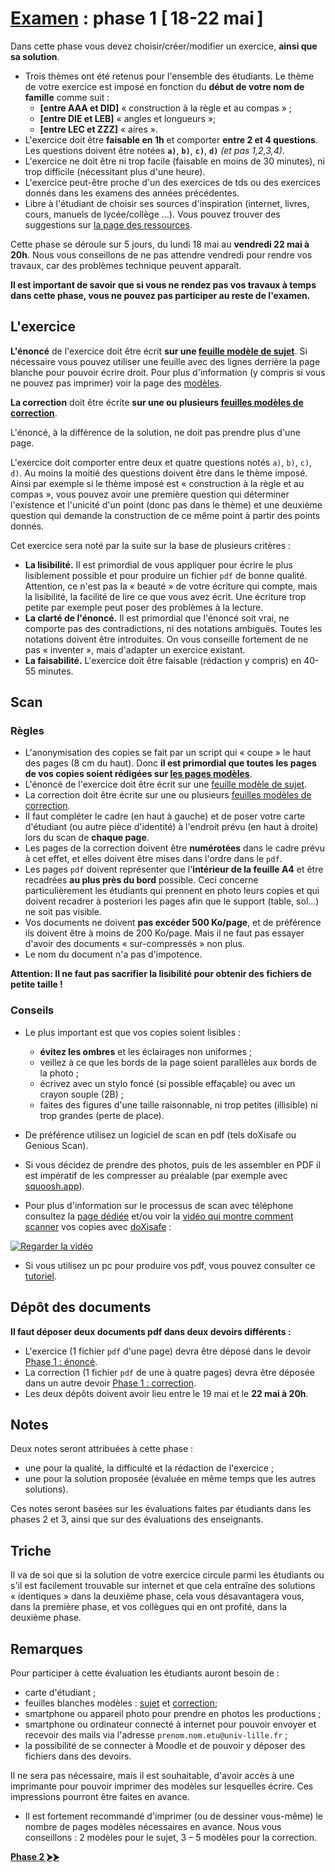 # [Examen](../index.md) : phase 1 [ 18-22 mai ]

Dans cette phase vous devez choisir/créer/modifier un exercice, **ainsi que sa solution**.

- Trois thèmes ont été retenus pour l'ensemble des étudiants. Le thème de votre exercice est imposé en fonction du **début de votre nom de famille** comme suit :
    - **[entre AAA et DID]** « construction à la règle et au compas » ;
    - **[entre DIE et LEB]** « angles et longueurs »;
    - **[entre LEC et ZZZ]** « aires ».
- L'exercice doit être **faisable en 1h** et comporter **entre 2 et 4 questions**. Les questions doivent être notées **`a)`**, **`b)`**, **`c)`**, **`d)`** *(et pas 1,2,3,4)*.
- L'exercice ne doit être ni trop facile (faisable en moins de 30 minutes), ni trop difficile (nécessitant plus d'une heure).
- L'exercice peut-être proche d'un des exercices de tds ou des exercices donnés dans les examens des années précédentes.
- Libre à l'étudiant de choisir ses sources d'inspiration (internet, livres, cours, manuels de lycée/collège \...). Vous pouvez trouver des suggestions sur [la page des ressources](ressources/).

Cette phase se déroule sur 5 jours, du lundi 18 mai au **vendredi 22 mai à 20h**. Nous vous conseillons de ne pas attendre vendredi pour rendre vos travaux, car des problèmes technique peuvent apparaît.

**Il est important de savoir que si vous ne rendez pas vos travaux à temps dans cette phase, vous ne pouvez pas participer au reste de l'examen.**

## L'exercice

**L'énoncé** de l'exercice doit être écrit **sur une [feuille modèle de sujet](https://ktzanev.github.io/m67lille/exam/templates/M67_Exam_phase1_sujet.pdf)**. Si nécessaire vous pouvez utiliser une feuille avec des lignes derrière la page blanche pour pouvoir écrire droit. Pour plus d'information (y compris si vous ne pouvez pas imprimer) voir la page des [modèles](https://ktzanev.github.io/m67lille/exam/templates).

**La correction** doit être écrite **sur une ou plusieurs [feuilles modèles de correction](https://ktzanev.github.io/m67lille/exam/templates/M67_Exam_phase1_correction.pdf)**.

L'énoncé, à la différence de la solution, ne doit pas prendre plus d'une page.

L'exercice doit comporter entre deux et quatre questions notés `a)`, `b)`, `c)`, `d)`. Au moins la moitié des questions doivent être dans le thème imposé. Ainsi par exemple si le thème imposé est « construction à la règle et au compas », vous pouvez avoir une première question qui déterminer l'existence et l'unicité d'un point (donc pas dans le thème) et une deuxième question qui demande la construction de ce même point à partir des points donnés.

Cet exercice sera noté par la suite sur la base de plusieurs critères :
- **La lisibilité.** Il est primordial de vous appliquer pour écrire le plus lisiblement possible et pour produire un fichier `pdf` de bonne qualité. Attention, ce n'est pas la « beauté » de votre écriture qui compte, mais la lisibilité, la facilité de lire ce que vous avez écrit. Une écriture trop petite par exemple peut poser des problèmes à la lecture.
- **La clarté de l'énoncé.** Il est primordial que l'énoncé soit vrai, ne comporte pas des contradictions, ni des notations ambiguës. Toutes les notations doivent être introduites. On vous conseille fortement de ne pas « inventer », mais d'adapter un exercice existant.
- **La faisabilité.** L'exercice doit être faisable (rédaction y compris) en 40-55 minutes.

## Scan

### Règles

- L'anonymisation des copies se fait par un script qui « coupe » le haut des pages (8 cm du haut). Donc **il est primordial que toutes les pages de vos copies soient rédigées sur [les pages modèles](https://ktzanev.github.io/m67lille/exam/templates/)**.
- L'énoncé de l'exercice doit être écrit sur une [feuille modèle de sujet](https://ktzanev.github.io/m67lille/exam/templates/M67_Exam_phase1_sujet.pdf).
- La correction doit être écrite sur une ou plusieurs [feuilles modèles de correction](https://ktzanev.github.io/m67lille/exam/templates/M67_Exam_phase1_correction.pdf).
- Il faut compléter le cadre (en haut à gauche) et de poser votre carte d'étudiant (ou autre pièce d'identité) à l'endroit prévu (en haut à droite) lors du scan de **chaque page**.
- Les pages de la correction doivent être **numérotées** dans le cadre prévu à cet effet, et elles doivent être mises dans l'ordre dans le `pdf`.
- Les pages `pdf` doivent représenter que l'**intérieur de la feuille A4** et être recadrées **au plus près du bord** possible. Ceci concerne particulièrement les étudiants qui prennent en photo leurs copies et qui doivent recadrer à posteriori les pages afin que le support (table, sol...) ne soit pas visible.
- Vos documents ne doivent **pas excéder 500 Ko/page**, et de préférence ils doivent être à moins de 200 Ko/page. Mais il ne faut pas essayer d'avoir des documents « sur-compressés » non plus.
- Le nom du document n'a pas d'impotence.

**Attention: Il ne faut pas sacrifier la lisibilité pour obtenir des fichiers de petite taille !**

### Conseils

- Le plus important est que vos copies soient lisibles :
    - **évitez les ombres** et les éclairages non uniformes ;
    - veillez à ce que les bords de la page soient parallèles aux bords de la photo ;
    - écrivez avec un stylo foncé (si possible effaçable) ou avec un crayon souple (2B) ;
    - faites des figures d'une taille raisonnable, ni trop petites (illisible) ni trop grandes (perte de place).

- De préférence utilisez un logiciel de scan en pdf (tels doXisafe ou Genious Scan).
- Si vous décidez de prendre des photos, puis de les assembler en PDF il est impératif de les compresser au préalable (par exemple avec [squoosh.app](https://squoosh.app/)).
- Pour plus d'information sur le processus de scan avec téléphone consultez la [page dédiée](https://labopp-info.pages.math.cnrs.fr/e-learning/post/2020-04-17-kroum-scan/) et/ou voir la [vidéo qui montre comment scanner](https://youtu.be/buC1FzO00pc) vos copies avec [doXisafe](https://play.google.com/store/apps/details?id=de.cib.doxisafe.android) :

[![Regarder la vidéo](https://i.imgur.com/NWJOPw8.png)](https://youtu.be/buC1FzO00pc)

- Si vous utilisez un pc pour produire vos pdf, vous pouvez consulter ce [tutoriel](https://labopp-info.pages.math.cnrs.fr/e-learning/post/2020-05-13-kroum-jpg2pdf-pc/).

## Dépôt des documents

**Il faut déposer deux documents pdf dans deux devoirs différents :**

- L'exercice (1 fichier `pdf` d'une page) devra être déposé dans le devoir [Phase 1 : énoncé](https://moodle.univ-lille.fr/course/view.php?id=10662).
- La correction (1 fichier `pdf` de une à quatre pages) devra être déposée dans un autre devoir [Phase 1 : correction](https://moodle.univ-lille.fr/course/view.php?id=10662).
- Les deux dépôts doivent avoir lieu entre le 19 mai et le **22 mai à 20h**.

## Notes

Deux notes seront attribuées à cette phase :
- une pour la qualité, la difficulté et la rédaction de l'exercice ;
- une pour la solution proposée (évaluée en même temps que les autres solutions).

Ces notes seront basées sur les évaluations faites par étudiants dans les phases 2 et 3, ainsi que sur des évaluations des enseignants.

## Triche

Il va de soi que si la solution de votre exercice circule parmi les étudiants ou s'il est facilement trouvable sur internet et que cela entraîne des solutions « identiques » dans la deuxième phase, cela vous désavantagera vous, dans la première phase, et vos collègues qui en ont profité, dans la deuxième phase.

## Remarques

Pour participer à cette évaluation les étudiants auront besoin de :
- carte d'étudiant ;
- feuilles blanches modèles : [sujet](https://ktzanev.github.io/m67lille/exam/templates/M67_Exam_phase1_sujet.pdf) et [correction](https://ktzanev.github.io/m67lille/exam/templates/M67_Exam_phase1_correction.pdf);
- smartphone ou appareil photo pour prendre en photos les productions ;
- smartphone ou ordinateur connecté à internet pour pouvoir envoyer et recevoir des mails via l'adresse `prenom.nom.etu@univ-lille.fr` ;
- la possibilité de se connecter à Moodle et de pouvoir y déposer des fichiers dans des devoirs.

Il ne sera pas nécessaire, mais il est souhaitable, d'avoir accès à une imprimante pour pouvoir imprimer des modèles sur lesquelles écrire. Ces impressions pourront être faites en avance.
- Il est fortement recommandé d'imprimer (ou de dessiner vous-même) le nombre de pages modèles nécessaires en avance. Nous vous conseillons : 2 modèles pour le sujet, 3 – 5 modèles pour la correction.

**[Phase 2 ⮞⮞](../phase2)**
